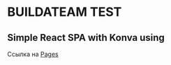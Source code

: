 # BUILDATEAM TEST

## Simple React SPA with Konva using

Ссылка на [Pages](https://dmitry-filippov.github.io/buildateam-test/)
